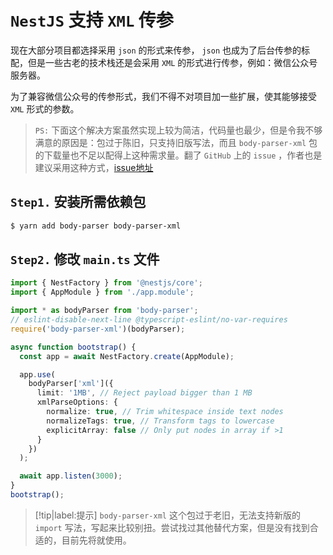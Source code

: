 # `NestJS` 支持 `XML` 传参

现在大部分项目都选择采用 `json` 的形式来传参， `json` 也成为了后台传参的标配，但是一些古老的技术栈还是会采用 `XML` 的形式进行传参，例如：微信公众号服务器。

为了兼容微信公众号的传参形式，我们不得不对项目加一些扩展，使其能够接受 `XML` 形式的参数。

> `PS:` 下面这个解决方案虽然实现上较为简洁，代码量也最少，但是令我不够满意的原因是：包过于陈旧，只支持旧版写法，而且 `body-parser-xml` 包的下载量也不足以配得上这种需求量。翻了 `GitHub` 上的 `issue` ，作者也是建议采用这种方式，[issue地址](https://github.com/nestjs/nest/issues/1076)

## `Step1.` 安装所需依赖包

```bash
$ yarn add body-parser body-parser-xml
```

## `Step2.` 修改 `main.ts` 文件

```typescript
import { NestFactory } from '@nestjs/core';
import { AppModule } from './app.module';

import * as bodyParser from 'body-parser';
// eslint-disable-next-line @typescript-eslint/no-var-requires
require('body-parser-xml')(bodyParser);

async function bootstrap() {
  const app = await NestFactory.create(AppModule);

  app.use(
    bodyParser['xml']({
      limit: '1MB', // Reject payload bigger than 1 MB
      xmlParseOptions: {
        normalize: true, // Trim whitespace inside text nodes
        normalizeTags: true, // Transform tags to lowercase
        explicitArray: false // Only put nodes in array if >1
      }
    })
  );

  await app.listen(3000);
}
bootstrap();
```

> [!tip|label:提示]
> `body-parser-xml` 这个包过于老旧，无法支持新版的 `import` 写法，写起来比较别扭。尝试找过其他替代方案，但是没有找到合适的，目前先将就使用。

